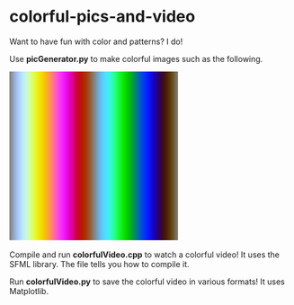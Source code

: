 # colorful-pics-and-video
Want to have fun with color and patterns? I do!

Use **picGenerator.py** to make colorful images such as the following.

![image example](example.png)

Compile and run **colorfulVideo.cpp** to watch a colorful video!
It uses the SFML library. The file tells you how to compile it.

Run **colorfulVideo.py** to save the colorful video in various formats!
It uses Matplotlib.
